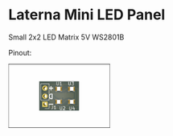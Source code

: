 <h1>Laterna Mini LED Panel</h1>

Small 2x2 LED Matrix
5V WS2801B

Pinout:

<img src="2x2_Matrix.jpg" width="40%">
